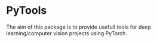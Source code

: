 # PyTools

The aim of this package is to provide usefull tools for deep learning/computer vision projects using PyTorch.